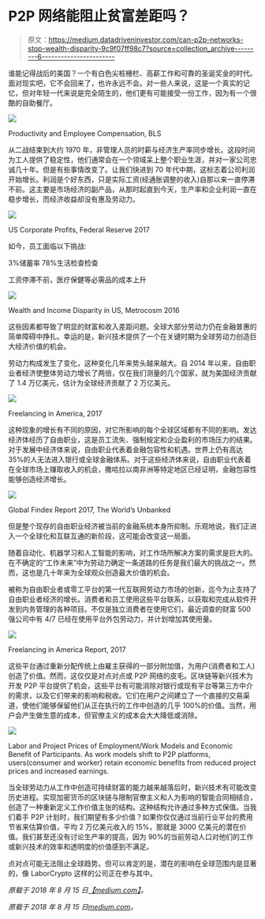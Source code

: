# P2P 网络能阻止贫富差距吗？

> 原文：<https://medium.datadriveninvestor.com/can-p2p-networks-stop-wealth-disparity-9c9f07ff98c7?source=collection_archive---------6----------------------->

谁能记得战后的美国？一个有白色尖桩栅栏、高薪工作和可靠的圣诞奖金的时代。面对现实吧，它不会回来了，也许永远不会。对一些人来说，这是一个真实的记忆，但对年轻一代来说是完全陌生的，他们更有可能接受一份工作，因为有一个很酷的自助餐厅。

![](img/cebe567b93dfe867d280d96b66a54c30.png)

Productivity and Employee Compensation, BLS

从二战结束到大约 1970 年，非管理人员的时薪与经济生产率同步增长。这段时间为工人提供了稳定性，他们通常会在一个领域呆上整个职业生涯，并对一家公司忠诚几十年。但是有些事情改变了。让我们快进到 70 年代中期，这标志着公司利润开始增长。利润是个好东西，只是实际工资(经通胀调整的收入)自那以来一直停滞不前。这主要是市场经济的副产品，从那时起直到今天，生产率和企业利润一直在稳步增长，而经济收益却没有惠及劳动力。

![](img/8743098d6a85b7da8b2177e6f1dcfebb.png)

US Corporate Profits, Federal Reserve 2017

如今，员工面临以下挑战:

3%储蓄率 78%生活检查检查

工资停滞不前，医疗保健等必需品的成本上升

![](img/c6ff209e723ada431be9d6e0ea97e258.png)

Wealth and Income Disparity in US, Metrocosm 2016

这些因素都导致了明显的财富和收入差距问题。全球大部分劳动力仍在金融普惠的简单障碍中挣扎。幸运的是，新兴技术提供了一个在关键时期为全球劳动力创造巨大经济价值的机会。

劳动力构成发生了变化，这种变化几年来势头越来越大。自 2014 年以来，自由职业者经济使整体劳动力增长了两倍，仅在我们测量的几个国家，就为美国经济贡献了 1.4 万亿美元，估计为全球经济贡献了 2 万亿美元。

![](img/58e580d5926c218966a55a58c5cb51a6.png)

Freelancing in America, 2017

这种现象的增长有不同的原因，对它所影响的每个全球区域都有不同的影响。发达经济体经历了自由职业，这是员工流失、强制规定和企业盈利的市场压力的结果。对于发展中经济体来说，自由职业代表着金融包容性和机遇。世界上仍有高达 35%的人无法进入银行或全球金融体系。对于这些经济体来说，自由职业代表着在全球市场上赚取收入的机会，撒哈拉以南非洲等特定地区已经证明，金融包容性能够创造经济增长。

![](img/ab673db2c5867d6bc106e9f4ef47f30f.png)

Global Findex Report 2017, The World’s Unbanked

但是整个现存的自由职业经济被当前的金融系统本身所抑制。乐观地说，我们正进入一个全球化和互联互通的新阶段，这可能会改变这一局面。

随着自动化、机器学习和人工智能的影响，对工作场所解决方案的需求是巨大的。在不确定的“工作未来”中为劳动力确定一条道路的任务是我们最大的挑战之一。然而，这也是几十年来为全球观众创造最大价值的机会。

被称为自由职业者或零工平台的第一代互联网劳动力市场的创新，迄今为止支持了自由职业者经济的增长。消费者和员工使用这些平台联系，以获取和完成从软件开发到内务管理的各种项目。不仅是独立消费者在使用它们，最近调查的财富 500 强公司中有 4/7 已经在使用平台外包劳动力，并计划增加其使用量。

![](img/f44312379ca294f58446faf5430aa8ba.png)

Freelancing in America Report, 2017

这些平台通过重新分配传统上由雇主获得的一部分附加值，为用户(消费者和工人)创造了价值。然而，这仅仅是对点对点或 P2P 网络的皮毛。区块链等新兴技术为开发 P2P 平台提供了机会，这些平台有可能消除对银行或现有平台等第三方中介的需求，以及它们带来的影响和税收。它们在用户之间建立了一个直接的交易渠道，使他们能够保留他们从正在执行的工作中创造的几乎 100%的价值。当然，用户会产生做生意的成本，但官僚主义的成本会大大降低或消除。

![](img/5e26925f8e902ddcd67f9c34d32c2386.png)

Labor and Project Prices of Employment/Work Models and Economic Benefit of Participants. As work models shift to P2P platforms, users(consumer and worker) retain economic benefits from reduced project prices and increased earnings.

当全球劳动力从工作中创造可持续财富的能力越来越落后时，新兴技术有可能改变历史进程。实现加密货币的区块链与限制官僚主义和人为影响的智能合同相结合，创造了一种重新定义工作价值主张的结构。这种结构允许通过多种方式保值。当我们着手 P2P 计划时，我们期望有多少价值？如果你仅仅通过当前行业平台的费用节省来估算价值，平均 2 万亿美元收入的 15%，那就是 3000 亿美元的潜在价值。我们甚至还没有讨论生产率的提高，因为 90%的当前劳动人口对他们的工作或新兴技术的效率和透明度的价值感到不满足。

点对点可能无法阻止全球趋势。但可以肯定的是，潜在的影响在全球范围内是显著的，像 LaborCrypto 这样的公司正在参与其中。

*原载于 2018 年 8 月 15 日*[*【medium.com】*](https://medium.com/@adamcisek/can-p2p-networks-stop-wealth-disparity-4f60cf1bacab)*。*

*原载于 2018 年 8 月 15 日*[*medium.com*](https://medium.com/@adamcisek/can-p2p-networks-stop-wealth-disparity-537588d02df1)*。*